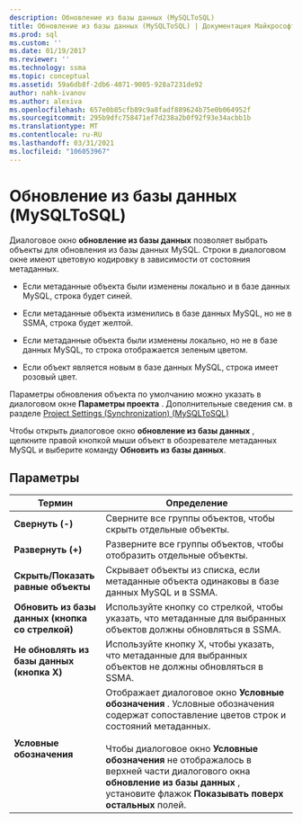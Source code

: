 ```yaml
---
description: Обновление из базы данных (MySQLToSQL)
title: Обновление из базы данных (MySQLToSQL) | Документация Майкрософт
ms.prod: sql
ms.custom: ''
ms.date: 01/19/2017
ms.reviewer: ''
ms.technology: ssma
ms.topic: conceptual
ms.assetid: 59a6db8f-2db6-4071-9005-928a7231de92
author: nahk-ivanov
ms.author: alexiva
ms.openlocfilehash: 657e0b85cfb89c9a8fadf889624b75e0b064952f
ms.sourcegitcommit: 295b9dfc758471ef7d238a2b0f92f93e34acbb1b
ms.translationtype: MT
ms.contentlocale: ru-RU
ms.lasthandoff: 03/31/2021
ms.locfileid: "106053967"
---
```

# <a name="refresh-from-database-mysqltosql"></a>Обновление из базы данных (MySQLToSQL)
Диалоговое окно **обновление из базы данных** позволяет выбрать объекты для обновления из базы данных MySQL. Строки в диалоговом окне имеют цветовую кодировку в зависимости от состояния метаданных.  
  
-   Если метаданные объекта были изменены локально и в базе данных MySQL, строка будет синей.  
  
-   Если метаданные объекта изменились в базе данных MySQL, но не в SSMA, строка будет желтой.  
  
-   Если метаданные объекта были изменены локально, но не в базе данных MySQL, то строка отображается зеленым цветом.  
  
-   Если объект является новым в базе данных MySQL, строка имеет розовый цвет.  
  
Параметры обновления объекта по умолчанию можно указать в диалоговом окне **Параметры проекта** . Дополнительные сведения см. в разделе [Project Settings &#40;Synchronization&#41; &#40;MySQLToSQL&#41;](../../ssma/mysql/project-settings-synchronization-mysqltosql.md)  
  
Чтобы открыть диалоговое окно **обновление из базы данных** , щелкните правой кнопкой мыши объект в обозревателе метаданных MySQL и выберите команду **Обновить из базы данных**.  
  
## <a name="options"></a>Параметры  
  
|**Термин**|**Определение**|  
|-|-|  
|**Свернуть (-)**|Сверните все группы объектов, чтобы скрыть отдельные объекты.|  
|**Развернуть (+)**|Разверните все группы объектов, чтобы отобразить отдельные объекты.|  
|**Скрыть/Показать равные объекты**|Скрывает объекты из списка, если метаданные объекта одинаковы в базе данных MySQL и в SSMA.|  
|**Обновить из базы данных (кнопка со стрелкой)**|Используйте кнопку со стрелкой, чтобы указать, что метаданные для выбранных объектов должны обновляться в SSMA.|  
|**Не обновлять из базы данных (кнопка X)**|Используйте кнопку X, чтобы указать, что метаданные для выбранных объектов не должны обновляться в SSMA.|  
|**Условные обозначения**|Отображает диалоговое окно **Условные обозначения** . Условные обозначения содержат сопоставление цветов строк и состояний метаданных.<br /><br />Чтобы диалоговое окно **Условные обозначения** не отображалось в верхней части диалогового окна **обновление из базы данных** , установите флажок **Показывать поверх остальных** полей.|  
  
